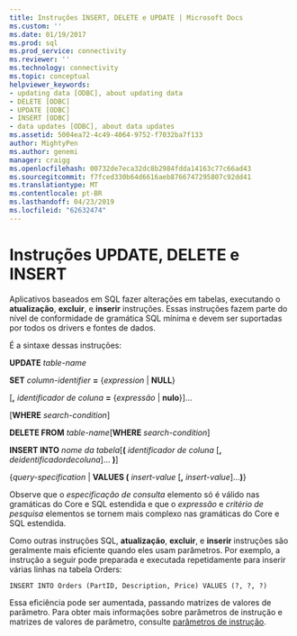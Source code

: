 ```yaml
---
title: Instruções INSERT, DELETE e UPDATE | Microsoft Docs
ms.custom: ''
ms.date: 01/19/2017
ms.prod: sql
ms.prod_service: connectivity
ms.reviewer: ''
ms.technology: connectivity
ms.topic: conceptual
helpviewer_keywords:
- updating data [ODBC], about updating data
- DELETE [ODBC]
- UPDATE [ODBC]
- INSERT [ODBC]
- data updates [ODBC], about data updates
ms.assetid: 5004ea72-4c49-4064-9752-f7032ba7f133
author: MightyPen
ms.author: genemi
manager: craigg
ms.openlocfilehash: 00732de7eca32dc8b2984fdda14163c77c66ad43
ms.sourcegitcommit: f7fced330b64d6616aeb8766747295807c92dd41
ms.translationtype: MT
ms.contentlocale: pt-BR
ms.lasthandoff: 04/23/2019
ms.locfileid: "62632474"
---
```

# <a name="update-delete-and-insert-statements"></a>Instruções UPDATE, DELETE e INSERT
Aplicativos baseados em SQL fazer alterações em tabelas, executando o **atualização**, **excluir**, e **inserir** instruções. Essas instruções fazem parte do nível de conformidade de gramática SQL mínima e devem ser suportadas por todos os drivers e fontes de dados.  
  
 É a sintaxe dessas instruções:  
  
 **UPDATE** _table-name_  
  
 **SET** _column-identifier_ **=** {*expression* &#124; **NULL**}  
  
 [**,** _identificador de coluna_ **=** {*expressão* &#124; **nulo**}]...  
  
 [**WHERE** _search-condition_]  
  
 **DELETE FROM** _table-name_[**WHERE** _search-condition_]  
  
 **INSERT INTO** _nome da tabela_[**(** _identificador de coluna_ [**,** _deidentificadordecoluna_]... **)**]  
  
 {*query-specification* &#124; **VALUES (** _insert-value_ [**,** _insert-value_]...**)**}  
  
 Observe que o *especificação de consulta* elemento só é válido nas gramáticas do Core e SQL estendida e que o *expressão* e *critério de pesquisa* elementos se tornem mais complexo nas gramáticas do Core e SQL estendida.  
  
 Como outras instruções SQL, **atualização**, **excluir**, e **inserir** instruções são geralmente mais eficiente quando eles usam parâmetros. Por exemplo, a instrução a seguir pode preparada e executada repetidamente para inserir várias linhas na tabela Orders:  
  
```  
INSERT INTO Orders (PartID, Description, Price) VALUES (?, ?, ?)  
```  
  
 Essa eficiência pode ser aumentada, passando matrizes de valores de parâmetro. Para obter mais informações sobre parâmetros de instrução e matrizes de valores de parâmetro, consulte [parâmetros de instrução](../../../odbc/reference/develop-app/statement-parameters.md).
